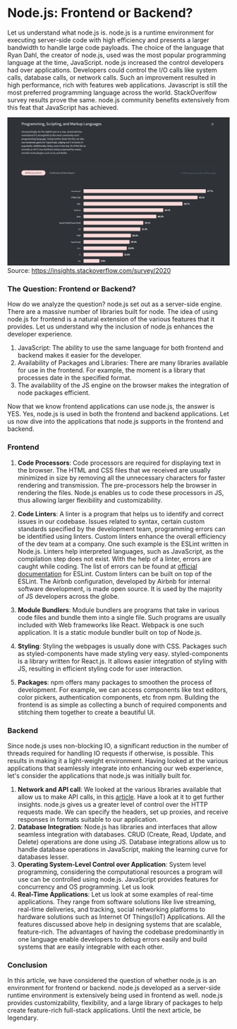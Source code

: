 # Node.js: Frontend or Backend?
<!-- 
1. Understand and clarify the doubt of whether node.js is frontend or backend
2. List out various applications in both frontend and backend
3. Understand how node.js complements other technologies in frontend and backend, -->

Let us understand what node.js is. node.js is a runtime environment for executing server-side code with high efficiency and presents a larger bandwidth to handle large code payloads. The choice of the language that Ryan Dahl, the creator of node.js, used was the most popular programming language at the time, JavaScript. node.js increased the control developers had over applications. Developers could control the I/O calls like system calls, database calls, or network calls. Such an improvement resulted in high performance, rich with features web applications. Javascript is still the most preferred programming language across the world. StackOverlfow survey results prove the same. node.js community benefits extensively from this feat that JavaScript has achieved.

![](stackoverflowresults.jpg)
Source: https://insights.stackoverflow.com/survey/2020

<!-- Frontend -->
### The Question: Frontend or Backend?

How do we analyze the question? node.js set out as a server-side engine. There are a massive number of libraries built for node. The idea of using node.js for frontend is a natural extension of the various features that it provides. Let us understand why the inclusion of node.js enhances the developer experience. 

1. JavaScript: The ability to use the same language for both frontend and backend makes it easier for the developer.
2. Availability of Packages and Libraries: There are many libraries available for use in the frontend. For example, the moment is a library that processes date in the specified format. 
3. The availability of the JS engine on the browser makes the integration of node packages efficient. 

Now that we know frontend applications can use node.js, the answer is YES. Yes, node.js is used in both the frontend and backend applications. Let us now dive into the applications that node.js supports in the frontend and backend.

### Frontend


1. **Code Processors**: Code processors are required for displaying text in the browser. The HTML and CSS files that we received are usually minimized in size by removing all the unnecessary characters for faster rendering and transmission. The pre-processors help the browser in rendering the files. Node.js enables us to code these processors in JS, thus allowing larger flexibility and customizability. 
   
2. **Code Linters**: A linter is a program that helps us to identify and correct issues in our codebase. Issues related to syntax, certain custom standards specified by the development team, programming errors can be identified using linters. Custom linters enhance the overall efficiency of the dev team at a company. One such example is the ESLint written in Node.js. Linters help interpreted languages, such as JavaScript, as the compilation step does not exist. With the help of a linter, errors are caught while coding. The list of errors can be found at [official documentation](https://eslint.org/docs/rules/) for ESLint. Custom linters can be built on top of the ESLint. The Airbnb configuration, developed by Airbnb for internal software development, is made open source. It is used by the majority of JS developers across the globe. 

     
3. **Module Bundlers**: Module bundlers are programs that take in various code files and bundle them into a single file. Such programs are usually included with Web frameworks like React. Webpack is one such application. It is a static module bundler built on top of Node.js. 
   
4. **Styling**: Styling the webpages is usually done with CSS. Packages such as styled-components have made styling very easy. styled-components is a library written for React.js. It allows easier integration of styling with JS, resulting in efficient styling code for user interaction. 
    
5. **Packages**: npm offers many packages to smoothen the process of development. For example, we can access components like text editors, color pickers, authentication components, etc from npm. Building the frontend is as simple as collecting a bunch of required components and stitching them together to create a beautiful UI.
   

<!-- Backend -->

### Backend

Since node.js uses non-blocking IO, a significant reduction in the number of threads required for handling IO requests if otherwise, is possible. This results in making it a light-weight environment. Having looked at the various applications that seamlessly integrate into enhancing our web experience, let's consider the applications that node.js was initially built for.

1. **Network and API call**: We looked at the various libraries available that allow us to make API calls, in this [article](htgtps://www.section.io/engineering-education/http-requests-nodejs/). Have a look at it to get further insights. node.js gives us a greater level of control over the HTTP requests made. We can specify the headers, set up proxies, and receive responses in formats suitable to our application.   
2. **Database Integration**: Node.js has libraries and interfaces that allow seamless integration with databases. CRUD (Create, Read, Update, and Delete) operations are done using JS. Database integrations allow us to handle database operations in JavaScript, making the learning curve for databases lesser.   
3. **Operating System-Level Control over Application**: System level programming, considering the computational resources a program will use can be controlled using node.js. JavaScript provides features for concurrency and OS programming.  Let us look 
4. **Real-Time Applications**: Let us look at some examples of real-time applications. They range from software solutions like live streaming, real-time deliveries, and tracking, social networking platforms to hardware solutions such as Internet Of Things(IoT) Applications. All the features discussed above help in designing systems that are scalable, feature-rich. The advantages of having the codebase predominantly in one language enable developers to debug errors easily and build systems that are easily integrable with each other.

### Conclusion

In this article, we have considered the question of whether node.js is an environment for frontend or backend. node.js developed as a server-side runtime environment is extensively being used in frontend as well. node.js provides customizability, flexibility, and a large library of packages to help create feature-rich full-stack applications. Until the next article, be legendary.


